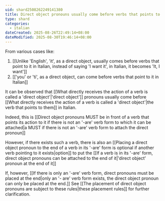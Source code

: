 ```yaml
---
uid: shard2508262249141380
title: Direct object pronouns usually come before verbs that points to them in Italian
type: shard
categories:
  - italian
dateCreated: 2025-08-26T22:49:14+08:00
dateModified: 2025-08-30T19:46:14+08:00
---
```

From various cases like:
1. [[Unlike 'English', 'it', as a direct object, usually comes before verbs that point to it in Italian, instead of saying 'I want it', in Italian, it becomes 'It, I want']]
2. [['you' or  'ti', as a direct object, can come before verbs that point to it in Italian]]

It can be observed that [[What directly receives the action of a verb is called a 'direct object'|'direct object']] pronouns usually come before [[What directly receives the action of a verb is called a 'direct object'|the verb that points to them]] in Italian.

Indeed, this is [[Direct object pronouns MUST be in front of a verb that points its action to it if there is not an '-are' verb form to which it can be attached|a MUST if there is not an '-are' verb form to attach the direct pronoun]]

However, if there exists such a verb, there is also an [[Placing a direct object pronoun to the end of a verb in its '-are' form is optional if another verb pointing to it exists|option]] to put the [[If a verb is in its '-are' form, direct object pronouns can be attached to the end of it|'direct object' pronoun at the end of it]]

If, however, [[If there is only an '-are' verb form, direct pronouns must be placed at the end|only an '- are' verb form exists, the direct object pronoun can only be placed at the end.]] See [[The placement of direct object pronouns are subject to these rules|these placement rules]] for further clarification.